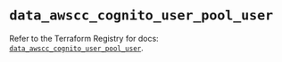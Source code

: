 # `data_awscc_cognito_user_pool_user`

Refer to the Terraform Registry for docs: [`data_awscc_cognito_user_pool_user`](https://registry.terraform.io/providers/hashicorp/awscc/0.70.0/docs/data-sources/cognito_user_pool_user).
